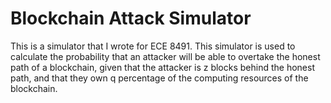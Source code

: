 # Blockchain Attack Simulator

This is a simulator that I wrote for ECE 8491. This simulator is used to calculate the probability that an attacker will be able to overtake the honest path of a blockchain, given that the attacker is z blocks behind the honest path, and that they own q percentage of the computing resources of the blockchain.
